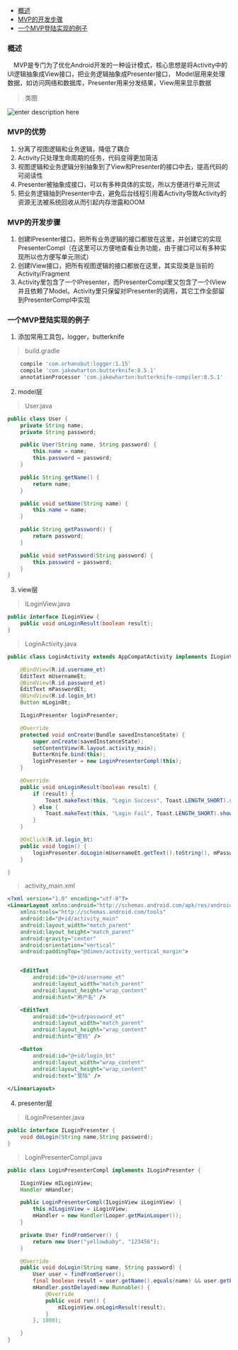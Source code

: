 * [概述](#概述)
* [MVP的开发步骤](#mvp的开发步骤)
* [一个MVP登陆实现的例子](#一个mvp登陆实现的例子)

### 概述
　MVP是专门为了优化Android开发的一种设计模式，核心思想是将Activity中的UI逻辑抽象成View接口，把业务逻辑抽象成Presenter接口， Model层用来处理数据，如访问网络和数据库，Presenter用来分发结果，View用来显示数据

> 类图

![enter description here][1]

###  MVP的优势

 1. 分离了视图逻辑和业务逻辑，降低了耦合
 2. Activity只处理生命周期的任务，代码变得更加简洁
 3. 视图逻辑和业务逻辑分别抽象到了View和Presenter的接口中去，提高代码的可阅读性
 4. Presenter被抽象成接口，可以有多种具体的实现，所以方便进行单元测试
 5. 把业务逻辑抽到Presenter中去，避免后台线程引用着Activity导致Activity的资源无法被系统回收从而引起内存泄露和OOM



### MVP的开发步骤

 1. 创建IPresenter接口，把所有业务逻辑的接口都放在这里，并创建它的实现PresenterCompl（在这里可以方便地查看业务功能，由于接口可以有多种实现所以也方便写单元测试）
 2. 创建IView接口，把所有视图逻辑的接口都放在这里，其实现类是当前的Activity/Fragment
 3. Activity里包含了一个IPresenter，而PresenterCompl里又包含了一个IView并且依赖了Model。Activity里只保留对IPresenter的调用，其它工作全部留到PresenterCompl中实现

### 一个MVP登陆实现的例子

 1. 添加常用工具包，logger，butterknife

> build.gradle

``` gradle
    compile 'com.orhanobut:logger:1.15'
    compile 'com.jakewharton:butterknife:8.5.1'
    annotationProcessor 'com.jakewharton:butterknife-compiler:8.5.1'
```
 2. model层

> User.java

``` java
public class User {
    private String name;
    private String password;

    public User(String name, String password) {
        this.name = name;
        this.password = password;
    }

    public String getName() {
        return name;
    }

    public void setName(String name) {
        this.name = name;
    }

    public String getPassword() {
        return password;
    }

    public void setPassword(String password) {
        this.password = password;
    }
}
```

 3. view层
 
> ILoginView.java

``` java
public interface ILoginView {
    public void onLoginResult(boolean result);
}

```
> LoginActivity.java

``` java
public class LoginActivity extends AppCompatActivity implements ILoginView {

    @BindView(R.id.username_et)
    EditText mUsernameEt;
    @BindView(R.id.password_et)
    EditText mPasswordEt;
    @BindView(R.id.login_bt)
    Button mLoginBt;

    ILoginPresenter loginPresenter;

    @Override
    protected void onCreate(Bundle savedInstanceState) {
        super.onCreate(savedInstanceState);
        setContentView(R.layout.activity_main);
        ButterKnife.bind(this);
        loginPresenter = new LoginPresenterCompl(this);
    }

    @Override
    public void onLoginResult(boolean result) {
        if (result) {
            Toast.makeText(this, "Login Success", Toast.LENGTH_SHORT).show();
        } else {
            Toast.makeText(this, "Login Fail", Toast.LENGTH_SHORT).show();
        }
    }

    @OnClick(R.id.login_bt)
    public void login() {
        loginPresenter.doLogin(mUsernameEt.getText().toString(), mPasswordEt.getText().toString());
    }

}

```

> activity_main.xml

``` xml
<?xml version="1.0" encoding="utf-8"?>
<LinearLayout xmlns:android="http://schemas.android.com/apk/res/android"
    xmlns:tools="http://schemas.android.com/tools"
    android:id="@+id/activity_main"
    android:layout_width="match_parent"
    android:layout_height="match_parent"
    android:gravity="center"
    android:orientation="vertical"
    android:paddingTop="@dimen/activity_vertical_margin">


    <EditText
        android:id="@+id/username_et"
        android:layout_width="match_parent"
        android:layout_height="wrap_content"
        android:hint="用户名" />

    <EditText
        android:id="@+id/password_et"
        android:layout_width="match_parent"
        android:layout_height="wrap_content"
        android:hint="密码" />

    <Button
        android:id="@+id/login_bt"
        android:layout_width="wrap_content"
        android:layout_height="wrap_content"
        android:text="登陆" />
    
</LinearLayout>

```


 4. presenter层

> ILoginPresenter.java

``` java
public interface ILoginPresenter {
    void doLogin(String name,String password);
}
```
> LoginPresenterCompl.java

``` java
public class LoginPresenterCompl implements ILoginPresenter {

    ILoginView mILoginView;
    Handler mHandler;

    public LoginPresenterCompl(ILoginView iLoginView) {
        this.mILoginView = iLoginView;
        mHandler = new Handler(Looper.getMainLooper());
    }

    private User findFromServer() {
        return new User("yellowbaby", "123456");
    }

    @Override
    public void doLogin(String name, String password) {
        User user = findFromServer();
        final boolean result = user.getName().equals(name) && user.getPassword().equals(password);
        mHandler.postDelayed(new Runnable() {
            @Override
            public void run() {
                mILoginView.onLoginResult(result);
            }
        }, 1000);

    }
}
```

  [1]: https://segmentfault.com/image?src=http://7xih5c.com1.z0.glb.clouddn.com/15-10-12/94032090.jpg&objectId=1190000003927200&token=62cb9888184d6fe02a4b3ae814ca17e8